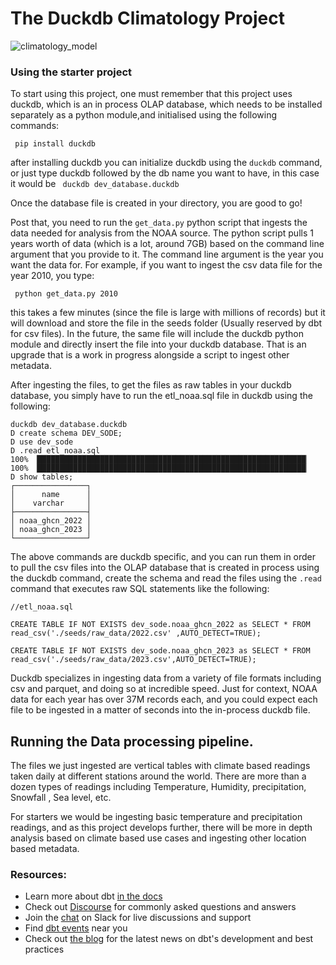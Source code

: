 # The Duckdb Climatology Project
![climatology_model](https://github.com/RJSD3V/climate_works_dbt/assets/20220544/1fe77541-9987-40f1-91b4-67a76aab30ba)

### Using the starter project

To start using this project, one must remember that this project uses duckdb, which is an in process OLAP database, which needs to be installed separately as a python module,and initialised using the following commands: 

``` pip install duckdb```

after installing duckdb you can initialize duckdb using the `duckdb` command, or just type duckdb followed by the db name you want to have, in this case it would be 
``` duckdb dev_database.duckdb```

Once the database file is created in your directory, you are good to go!

Post that, you need to run the `get_data.py` python script that ingests the data needed for analysis from the NOAA source. The python script pulls 1 years worth of data (which is a lot, around 7GB) based on the command line argument that you provide to it. The command line argument is the year you want the data for. For example, if you want to ingest the csv data file for the year 2010, you type: 

 ` python get_data.py 2010`

 this takes a few minutes (since the file is large with millions of records) but it will download and store the file in the seeds folder (Usually reserved by dbt for csv files). In the future, the same file will include the duckdb python module and directly insert the file into your duckdb database. That is an upgrade that is a work in progress alongside a script to ingest other metadata. 


After ingesting the files, to get the files as raw tables in your duckdb database, you simply have to run the etl_noaa.sql file in duckdb using the following: 

```
duckdb dev_database.duckdb
D create schema DEV_SODE;
D use dev_sode
D .read etl_noaa.sql
100% ▕████████████████████████████████████████████████████████████▏ 
100% ▕████████████████████████████████████████████████████████████▏ 
D show tables;
┌────────────────┐
│      name      │
│    varchar     │
├────────────────┤
│ noaa_ghcn_2022 │
│ noaa_ghcn_2023 │
└────────────────┘
```

The above commands are duckdb specific, and you can run them in order to pull the csv files into the OLAP database that is created in process using the duckdb command, create the schema and read the files using the `.read` command that executes raw SQL statements like the following: 

```
//etl_noaa.sql

CREATE TABLE IF NOT EXISTS dev_sode.noaa_ghcn_2022 as SELECT * FROM read_csv('./seeds/raw_data/2022.csv' ,AUTO_DETECT=TRUE);

CREATE TABLE IF NOT EXISTS dev_sode.noaa_ghcn_2023 as SELECT * FROM read_csv('./seeds/raw_data/2023.csv',AUTO_DETECT=TRUE);

```

Duckdb specializes in ingesting data from a variety of file formats including csv and parquet, and doing so at incredible speed. Just for context, NOAA data for each year has over 37M records each, and you could expect each file to be ingested in a matter of seconds into the in-process duckdb file. 



## Running the Data processing pipeline. 

The files we just ingested are vertical tables with climate based readings taken daily at different stations around the world. There are more than a dozen types of readings including Temperature, Humidity, precipitation, Snowfall , Sea level, etc. 

For starters we would be ingesting basic temperature and precipitation readings, and as this project develops further, there will be more in depth analysis based on climate based use cases and ingesting other location based metadata. 
 



### Resources:
- Learn more about dbt [in the docs](https://docs.getdbt.com/docs/introduction)
- Check out [Discourse](https://discourse.getdbt.com/) for commonly asked questions and answers
- Join the [chat](https://community.getdbt.com/) on Slack for live discussions and support
- Find [dbt events](https://events.getdbt.com) near you
- Check out [the blog](https://blog.getdbt.com/) for the latest news on dbt's development and best practices
